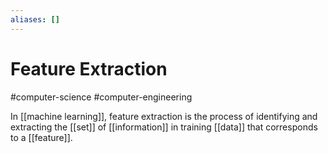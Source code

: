 ```yaml
---
aliases: []
---
```

# Feature Extraction
#computer-science #computer-engineering 

In [[machine learning]], feature extraction is the process of identifying and extracting the [[set]] of [[information]] in training [[data]] that corresponds to a [[feature]].